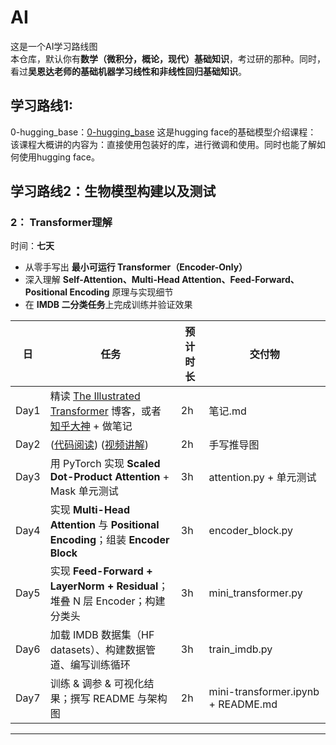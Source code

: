 # AI
这是一个AI学习路线图  
本仓库，默认你有**数学（微积分，概论，现代）基础知识**，考过研的那种。同时，看过**吴恩达老师的基础机器学习线性和非线性回归基础知识**。

## 学习路线1:  
0-hugging_base：[0-hugging_base](https://huggingface.co/learn/llm-course/zh-CN)
这是hugging face的基础模型介绍课程：  
该课程大概讲的内容为：直接使用包装好的库，进行微调和使用。同时也能了解如何使用hugging face。

## 学习路线2：生物模型构建以及测试

### 2： Transformer理解  
时间：**七天**
- 从零手写出 **最小可运行 Transformer（Encoder-Only）**
- 深入理解 **Self-Attention、Multi-Head Attention、Feed-Forward、Positional Encoding** 原理与实现细节
- 在 **IMDB 二分类任务**上完成训练并验证效果  

| 日 | 任务 | 预计时长 | 交付物 |
|---|---|---|---|
| Day1 | 精读 [The Illustrated Transformer](https://jalammar.github.io/illustrated-transformer/) 博客，或者[知乎大神](https://zhuanlan.zhihu.com/p/75591049) + 做笔记 | 2h | 笔记.md |
| Day2 | ([代码阅读](https://datawhalechina.github.io/learn-nlp-with-transformers/#/)) ([视频讲解](https://space.bilibili.com/3493292524178069?spm_id_from=333.788.upinfo.head.click)) | 2h | 手写推导图 |
| Day3 | 用 PyTorch 实现 **Scaled Dot-Product Attention** + Mask 单元测试 | 3h | attention.py + 单元测试 |
| Day4 | 实现 **Multi-Head Attention** 与 **Positional Encoding**；组装 **Encoder Block** | 3h | encoder_block.py |
| Day5 | 实现 **Feed-Forward + LayerNorm + Residual**；堆叠 N 层 Encoder；构建分类头 | 3h | mini_transformer.py |
| Day6 | 加载 IMDB 数据集（HF datasets）、构建数据管道、编写训练循环 | 3h | train_imdb.py |
| Day7 | 训练 & 调参 & 可视化结果；撰写 README 与架构图 | 2h | mini-transformer.ipynb + README.md |

---
